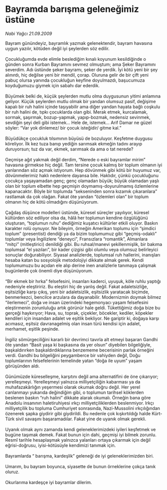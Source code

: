 # Bayramda barışma geleneğimiz üstüne

*Nabi Yağcı 21.09.2009*

<div class="taraf_structure_2col_1zq">
<div class="margen_n">



 <p>Bayram günündeyiz, bayramlık yazmak gelenektendir, bayram havasına uygun yazılır, kötüden değil iyi şeylerden söz edilir. <br/><br/>Çocukluğumda evde elimle beslediğim kınalı koyunum kesildiğinde o günden sonra Kurban Bayramını sevmez olmuştum; ama Şeker Bayramını severdim. Adı üstünde şeker bayramı, şeker de yerdik. İyi kötü yeni bir şey alınırdı, hiç değilse yeni bir mendil, çorap. Oluruna gelir de bir çift yeni pabuç olursa yanında çocukluğun keyfine doyulmazdı, başucumuza koyduğumuzu giymek için sabahı dar ederdik. <br/><br/>Büyümek belki de, küçük şeylerden mutlu olma duygusunun yitimi anlamına geliyor. Küçük şeylerden mutlu olmak bir yandan olumsuz pasif, değişime kapalı bir ruh halini içinde taşıyabilir ama diğer yandan hayata bağlı coşkulu bir ruh halini de, tıpkı çocuklarda olan gibi. Merak etmek, kurcalamak, sormak, şaşırmak, bozup-yapmak, yapıp-bozmak, nedensiz sevinmek, sevdiğin şeyi deli gibi istemek... Hele de, istemek... Arif Damar ne güzel söyler: “Var yok dinlemez/ bir çocuk isteğidir/ gitme kal.” <br/><br/>Büyüdükçe çocukluk tılsımının büyüsü de bozuluyor. Keşfetme duygusu köreliyor. İlk kez tuza banıp yediğin sarımsak ekmeğin tadını arayıp duruyorsun; tuz da var, ekmek, sarımsak da ama o tat nerede? <br/><br/>Geçmişe ağıt yakmak değil derdim, “Nerede o eski bayramlar mirim” havasına girmekse hiç değil. Tam tersine çocuk kalmış bir toplum olmanın iyi yanlarından söz açmak istiyorum. Hep dövünmek gibi kötü bir huyumuz var, dövünmelerimiz haklı nedenlere dayansa bile. Haklıdır, çünkü çocukluğunu çocukça yaşayamadan genç; genç olamadan büyük; büyük olamadan yaşlı olan bir toplum elbette hep geçmişin doymamış-doyurulmamış özlemlerine kapanacaktır. Böyle bir toplumda “sekseninden sonra kızamık çıkaranlara” rastlamak da çok olağan. Fakat öte yandan “özlemleri olan” bir toplum olmanın hiç de kötü olmadığını düşünüyorum. <br/><br/>Çağdaş düşünce modelleri üstünde, küresel süreçler yayılıyor, küresel kültürden söz ediliyor olsa da, hâlâ her toplumun kendine özgülüğünü oluşturan, “toplumun ruhu” dediğimiz kuşatıcı kültürler etkili oluyor. Baskın karakter rolü oynuyor. Ne bileyim, örneğin Amerikan toplumu için “şimdici toplum” (presentist) dendiği ya da bizim toplumumuz gibi “geçmiş-odaklı” toplumlar veya İngilizlere “deneyci”, Fransızlara “romantik”, Almanlara “mitçi” (mitleştirici) denildiği gibi. Bu ruhsal/manevi şekillenmişlik, bir bakıma toplumsal “el yazıları”, bir kader çizgisi gibi olumlu veya olumsuz belirleyici sonuçlar doğurabiliyor. Siyasal analizlerde, toplumsal ruh hallerini, inanışları hesaba katan bu sosyolojik metodolojiyi dikkate almak gerek. Kendi toplumumuzu bu açıdan ele alıp derine inen analizlerle tanımaya çalışmak bugünlerde çok önemli diye düşünüyorum. <br/><br/>“Bir ekmek bir hırka” felsefesini, insanları kaderci, uyuşuk, köle ruhlu yaptığı nedeniyle eleştiririz. Bu eleştiri hiç de yanlış değil. Fakat adaletsizliğe, eşitsizliğe karşı çıkış, yeni bir adaletsizlik, eşitsizlik yaratacak biçimde, benmerkezci, bencilce arzulara da dayanabilir. Modernizmin doymak bilmez “ilerlemeci”, doğa ve insan üzerindeki hegemonyacı yaşam felsefesini eleştirmenin zorunluluğu artık görünür hale geldi. Tükettiğimiz doğa bize bu gerçeği haykırıyor; Hava, su, toprak, çiçekler, böcekler, kediler, köpekler kendileri için insandan adalet ve eşitlik bekliyor. Ne gariptir ki, doğaya karşı acımasız, eşitsiz davranagelmiş olan insan türü kendisi için adalet, merhamet, eşitlik peşinde. <br/><br/>İngiliz sömürgeciliğini kararlı bir devrimci tavırla alt etmeyi başaran Gandhi öte yandan “Basit yaşa ki başkasına da yer olsun” diyebilen bilgeliğiyle, başkaldırırken başkaldırdıklarına benzememe becerisinin parlak örneğini verdi. Gandhi bu bilgeliğini peygamberce bir vahiyden değil, Doğu toplumlarının felsefelerinin temelinde yatan “doğa ile uyum” yaşam görüşünden aldı. <br/><br/>Günümüzde küreselleşme, karşıtını değil ama alternatifini de öne çıkarıyor; yerelleşmeyi. Yerelleşmeyi yalnızca milliyetçiliğin kabarması ya da muhafazakârlığın yeşermesi olarak okumak doğru değil. Her yerel canlanmayı yukarıda değindiğim gibi, o toplumun tarihsel köklerden beslenen baskın “ruh halini” dikkate alarak okumalı. Örneğin bana göre Anadolu insanının haletiruhiyesi ırkçı milliyetçiliklerden beslenmiyor. Irkçı milliyetçilik bu topluma Cumhuriyet sonrasında, Nazi-Mussolini ırkçılığından özenerek şapka giydirir gibi giydirildi. Bu nedenle çok kışkırtıldığı halde Kürt-Türk sivil savaşını başaramadılar. Fakat yine de uyanık olmak gerekli. <br/><br/>Uyanık olmak aynı zamanda kendi geleneklerimizdeki iyileri keşfetmek ve bugüne taşımak demek. Fakat bunun için dahi, geçmişi iyi bilmek zorunlu. Resmî tarihle hesaplaşmak yalnızca yalanları ortaya çıkarmak için değil eğrisi-doğrusu, iyisi-kötüsüyle kendimizi tanımak için. <br/><br/>Bayramlarda “ barışma, kardeşlik” geleneği de iyi geleneklerimizden biri. <br/><br/>Umarım, bu bayram boyunca, siyasette de bunun örneklerine çokça tanık oluruz. <br/><br/>Okurlarıma kardeşçe iyi bayramlar dilerim.</p>
<br/>
<br/>
<br/>



<br/>


<div id="taraf_not">
</div>

</div>


</div>
